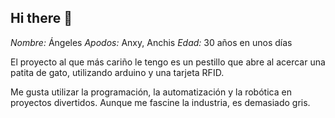## Hi there 👋

<!--
**aml-95/aml-95** is a ✨ _special_ ✨ repository because its `README.md` (this file) appears on your GitHub profile.

Here are some ideas to get you started:

- 🔭 I’m currently working on ...
- 🌱 I’m currently learning ...
- 👯 I’m looking to collaborate on ...
- 🤔 I’m looking for help with ...
- 💬 Ask me about ...
- 📫 How to reach me: ...
- 😄 Pronouns: ...
- ⚡ Fun fact: ...
-->
_Nombre:_ Ángeles
_Apodos:_ Anxy, Anchis
_Edad:_ 30 años en unos días

El proyecto al que más cariño le tengo es un pestillo que abre al acercar una patita de gato, utilizando arduino y una tarjeta RFID.

Me gusta utilizar la programación, la automatización y la robótica en proyectos divertidos. Aunque me fascine la industria, es demasiado gris.
